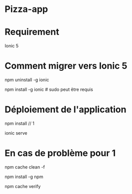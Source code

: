 # Pizza-app

# Requirement

Ionic 5

# Comment migrer vers Ionic 5

npm uninstall -g ionic

npm install -g ionic # sudo peut être requis 

# Déploiement de l'application

npm install // 1

ionic serve

# En cas de problème pour 1

npm cache clean -f

npm install -g npm

npm cache verify
